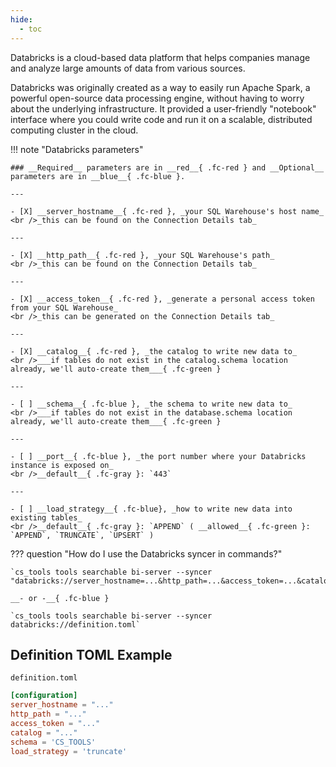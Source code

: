 ```yaml
---
hide:
  - toc
---
```


Databricks is a cloud-based data platform that helps companies manage and analyze large amounts of data from various sources. 

Databricks was originally created as a way to easily run Apache Spark, a powerful open-source data processing engine, without having to worry about the underlying infrastructure. It provided a user-friendly "notebook" interface where you could write code and run it on a scalable, distributed computing cluster in the cloud.

!!! note "Databricks parameters"

    ### __Required__ parameters are in __red__{ .fc-red } and __Optional__ parameters are in __blue__{ .fc-blue }.
    
    ---

    - [X] __server_hostname__{ .fc-red }, _your SQL Warehouse's host name_
    <br />_this can be found on the Connection Details tab_

    ---

    - [X] __http_path__{ .fc-red }, _your SQL Warehouse's path_
    <br />_this can be found on the Connection Details tab_
    
    ---

    - [X] __access_token__{ .fc-red }, _generate a personal access token from your SQL Warehouse_
    <br />_this can be generated on the Connection Details tab_
    
    ---

    - [X] __catalog__{ .fc-red }, _the catalog to write new data to_
    <br />___if tables do not exist in the catalog.schema location already, we'll auto-create them___{ .fc-green }

    ---

    - [ ] __schema__{ .fc-blue }, _the schema to write new data to_
    <br />___if tables do not exist in the database.schema location already, we'll auto-create them___{ .fc-green }

    ---

    - [ ] __port__{ .fc-blue }, _the port number where your Databricks instance is exposed on_
    <br />__default__{ .fc-gray }: `443`
    
    ---

    - [ ] __load_strategy__{ .fc-blue}, _how to write new data into existing tables_
    <br />__default__{ .fc-gray }: `APPEND` ( __allowed__{ .fc-green }: `APPEND`, `TRUNCATE`, `UPSERT` )


??? question "How do I use the Databricks syncer in commands?"

    `cs_tools tools searchable bi-server --syncer "databricks://server_hostname=...&http_path=...&access_token=...&catalog=..."`

    __- or -__{ .fc-blue }

    `cs_tools tools searchable bi-server --syncer databricks://definition.toml`


## Definition TOML Example

`definition.toml`
```toml
[configuration]
server_hostname = "..."
http_path = "..."
access_token = "..."
catalog = "..."
schema = 'CS_TOOLS'
load_strategy = 'truncate'
```

[snowflake-account-id]: https://docs.snowflake.com/en/user-guide/admin-account-identifier
[snowflake-auth]: https://docs.snowflake.com/en/developer-guide/node-js/nodejs-driver-authenticate